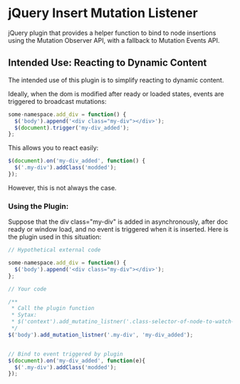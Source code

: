jQuery Insert Mutation Listener
===============================

jQuery plugin that provides a helper function to bind to node insertions using the Mutation Observer API, with a fallback to Mutation Events API.

## Intended Use: Reacting to Dynamic Content

The intended use of this plugin is to simplify reacting to dynamic content. 

Ideally, when the dom is modified after ready or loaded states, events are triggered to broadcast mutations: 
```js
some-namespace.add_div = function() {
  $('body').append('<div class="my-div"></div>');
  $(document).trigger('my-div_added');
};
```
This allows you to react easily:
```js
$(document).on('my-div_added', function() {
  $('.my-div').addClass('modded');
});
```
However, this is not always the case. 

### Using the Plugin: 

Suppose that the div class="my-div" is added in asynchronously, after doc ready or window load, and no event is triggered when it is inserted. Here is the plugin used in this situation:

```js
// Hypothetical external code

some-namespace.add_div = function() {
  $('body').append('<div class="my-div"></div>');
};

// Your code

/**
 * Call the plugin function
 * Sytax:
 * $('context').add_mutatino_listner('.class-selector-of-node-to-watch-for', 'event-to-trigger-when-node-is-inserted')
 */
$('body').add_mutation_listner('.my-div', 'my-div_added');


// Bind to event triggered by plugin
$(document).on('my-div_added', function(e){
  $('.my-div').addClass('modded');
});
```
